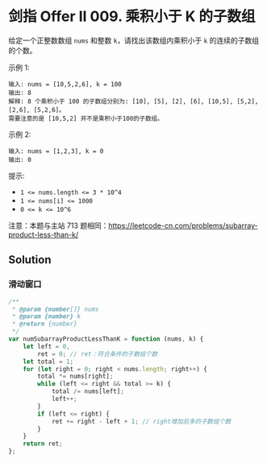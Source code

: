 # 剑指 Offer II 009. 乘积小于 K 的子数组

给定一个正整数数组 `nums` 和整数 `k`，请找出该数组内乘积小于 `k` 的连续的子数组的个数。

示例 1:

```
输入: nums = [10,5,2,6], k = 100
输出: 8
解释: 8 个乘积小于 100 的子数组分别为: [10], [5], [2], [6], [10,5], [5,2], [2,6], [5,2,6]。
需要注意的是 [10,5,2] 并不是乘积小于100的子数组。
```

示例 2:

```
输入: nums = [1,2,3], k = 0
输出: 0
```

提示:

-   `1 <= nums.length <= 3 * 10^4`
-   `1 <= nums[i] <= 1000`
-   `0 <= k <= 10^6`

注意：本题与主站 713 题相同：https://leetcode-cn.com/problems/subarray-product-less-than-k/

## Solution

### 滑动窗口

```js
/**
 * @param {number[]} nums
 * @param {number} k
 * @return {number}
 */
var numSubarrayProductLessThanK = function (nums, k) {
    let left = 0,
        ret = 0; // ret：符合条件的子数组个数
    let total = 1;
    for (let right = 0; right < nums.length; right++) {
        total *= nums[right];
        while (left <= right && total >= k) {
            total /= nums[left];
            left++;
        }
        if (left <= right) {
            ret += right - left + 1; // right增加后多的子数组个数
        }
    }
    return ret;
};
```
